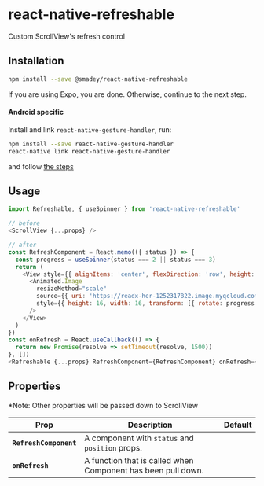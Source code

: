 # react-native-refreshable
Custom ScrollView's refresh control

## Installation
```sh
npm install --save @smadey/react-native-refreshable
```
If you are using Expo, you are done. Otherwise, continue to the next step.

#### Android specific
Install and link `react-native-gesture-handler`, run:
```sh
npm install --save react-native-gesture-handler
react-native link react-native-gesture-handler
```

and follow [the steps](https://kmagiera.github.io/react-native-gesture-handler/docs/getting-started.html#android)

## Usage

```js
import Refreshable, { useSpinner } from 'react-native-refreshable'

// before
<ScrollView {...props} />

// after
const RefreshComponent = React.memo(({ status }) => {
  const progress = useSpinner(status === 2 || status === 3)
  return (
    <View style={{ alignItems: 'center', flexDirection: 'row', height: 60, justifyContent: 'center' }}>
      <Animated.Image
        resizeMethod="scale"
        source={{ uri: 'https://readx-her-1252317822.image.myqcloud.com/boss/5322_spinner.png' }}
        style={{ height: 16, width: 16, transform: [{ rotate: progress.interpolate({ inputRange: [0, 100], outputRange: ['0deg', '360deg'] }) }] }}
      />
    </View>
  )
})
const onRefresh = React.useCallback(() => {
  return new Promise(resolve => setTimeout(resolve, 1500))
}, [])
<Refreshable {...props} RefreshComponent={RefreshComponent} onRefresh={onRefresh} />
```

## Properties
*Note: Other properties will be passed down to ScrollView

| Prop | Description | Default |
|---|---|---|
|**`RefreshComponent`**|A component with `status` and `position` props. ||
|**`onRefresh`**|A function that is called when Component has been pull down. ||
